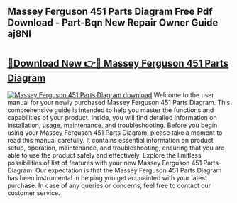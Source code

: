 ## Massey Ferguson 451 Parts Diagram Free Pdf Download - Part-Bqn New Repair Owner Guide aj8Nl

# <h2><a href="http://dfo09v9.blite.top/?on=Massey+Ferguson+451+Parts+Diagram">🔗Download New 👉🔴 Massey Ferguson 451 Parts Diagram</a></h2>

[![Massey Ferguson 451 Parts Diagram download](https://i.imgur.com/lujVjoI.png)](http://dfo09v9.blite.top/?on=Massey+Ferguson+451+Parts+Diagram)
Welcome to the user manual for your newly purchased Massey Ferguson 451 Parts Diagram. This comprehensive guide is intended to help you master the functions and capabilities of your product. Inside, you will find detailed information on installation, usage, maintenance, and troubleshooting. Before you begin using your Massey Ferguson 451 Parts Diagram, please take a moment to read this manual carefully. It contains essential information on product setup, operation, maintenance, and troubleshooting, ensuring that you are able to use the product safely and effectively. Explore the limitless possibilities of list of features with your new Massey Ferguson 451 Parts Diagram. Our expectation is that the Massey Ferguson 451 Parts Diagram has been instrumental in helping you get acquainted with your latest purchase. In case of any queries or concerns, feel free to contact our customer service.
